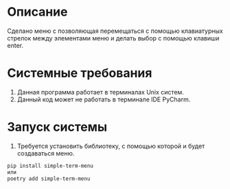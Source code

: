 
# Описание 

Сделано меню с позволяющая перемещаться с помощью клавиатурных стрелок между элементами меню и делать выбор с помощью клавиши enter. 

# Системные требования
1. Данная программа работает в терминалах Unix систем.
2. Данный код может не работать в терминале IDE PyCharm.


# Запуск системы

1. Требуется установить библиотеку, с помощью которой и будет создаваться меню.
```bash
pip install simple-term-menu
или
poetry add simple-term-menu
```
